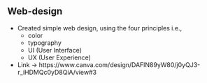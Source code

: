 <h2 align="left">Web-design</h2>
<ul>
<li align="left">Created simple web design, using the four principles i.e., 
  <ul>
    <li>color</li>
    <li>typography</li>
    <li>UI (User Interface)</li>
    <li> UX (User Experience)</li>
  </ul>
</li>
<li align="left">Link -> https://www.canva.com/design/DAFlN89yW80/j0yQJ3-r_iHDMQc0yD8QiA/view#3</li>
</ul>



